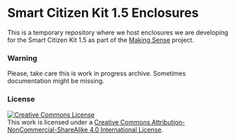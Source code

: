 Smart Citizen Kit 1.5 Enclosures
================================

This is a temporary repository where we host enclosures we are developing for the Smart Citizen Kit 1.5 as part of the [Making Sense](http://making-sense.eu/) project.



### Warning

Please, take care this is work in progress archive. Sometimes documentation might be missing.

### License

<a rel="license" href="http://creativecommons.org/licenses/by-nc-sa/4.0/"><img alt="Creative Commons License" style="border-width:0" src="https://i.creativecommons.org/l/by-nc-sa/4.0/88x31.png" /></a><br />This work is licensed under a <a rel="license" href="http://creativecommons.org/licenses/by-nc-sa/4.0/">Creative Commons Attribution-NonCommercial-ShareAlike 4.0 International License</a>.